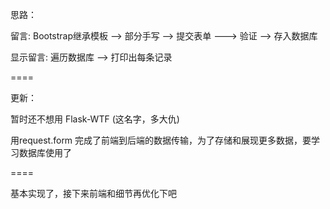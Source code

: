 思路：

留言: Bootstrap继承模板 -->  部分手写 --> 提交表单 ---> 验证 --> 存入数据库

显示留言:  遍历数据库 -->  打印出每条记录


====


更新：

暂时还不想用 Flask-WTF  (这名字，多大仇)

用request.form 完成了前端到后端的数据传输，为了存储和展现更多数据，要学习数据库使用了

====

基本实现了，接下来前端和细节再优化下吧
